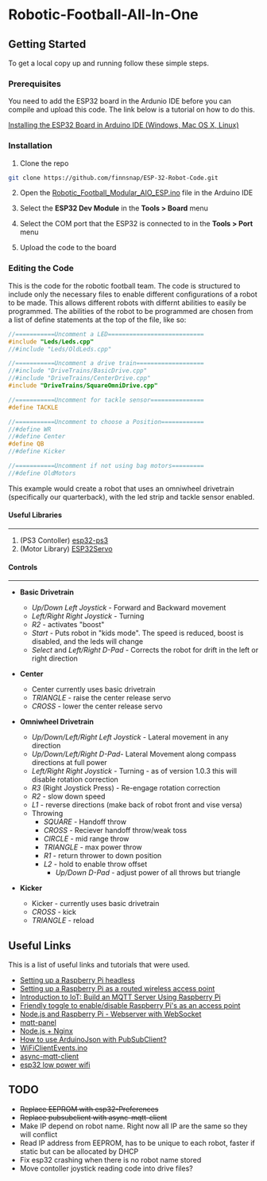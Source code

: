 Robotic-Football-All-In-One
=====


<!-- GETTING STARTED -->
## Getting Started

To get a local copy up and running follow these simple steps.

### Prerequisites

You need to add the ESP32 board in the Ardunio IDE before you can compile and upload this code. The link below is a tutorial on how to do this.

[Installing the ESP32 Board in Arduino IDE (Windows, Mac OS X, Linux)](https://randomnerdtutorials.com/installing-the-esp32-board-in-arduino-ide-windows-instructions/)


### Installation

1. Clone the repo
```sh
git clone https://github.com/finnsnap/ESP-32-Robot-Code.git
```
2. Open the [Robotic_Football_Modular_AIO_ESP.ino](Robotic_Football_Modular_AIO_ESP/Robotic_Football_Modular_AIO_ESP.ino) file in the Arduino IDE

3. Select the **ESP32 Dev Module** in the **Tools > Board** menu

4. Select the COM port that the ESP32 is connected to in the **Tools > Port** menu

4. Upload the code to the board


### Editing the Code

This is the code for the robotic football team. The code is structured to include only the necessary files to enable different configurations of a robot to be made. This allows different robots with differnt abilities to easily be programmed. The abilities of the robot to be programmed are chosen from a list of define statements at the top of the file, like so:

````c++
//===========Uncomment a LED===========================
#include "Leds/Leds.cpp"
//#include "Leds/OldLeds.cpp"

//===========Uncomment a drive train===================
//#include "DriveTrains/BasicDrive.cpp"
//#include "DriveTrains/CenterDrive.cpp"
#include "DriveTrains/SquareOmniDrive.cpp"

//===========Uncomment for tackle sensor===============
#define TACKLE

//===========Uncomment to choose a Position============
//#define WR
//#define Center
#define QB
//#define Kicker

//===========Uncomment if not using bag motors=========
//#define OldMotors
````
This example would create a robot that uses an omniwheel drivetrain (specifically our quarterback), with the led strip and tackle sensor enabled.



#### Useful Libraries
---
1. (PS3 Contoller) [esp32-ps3](https://github.com/jvpernis/esp32-ps3)
2. (Motor Library) [ESP32Servo](https://github.com/madhephaestus/ESP32Servo)

#### Controls
---
  - **Basic Drivetrain**
    - _Up/Down Left Joystick_ - Forward and Backward movement
    - _Left/Right Right Joystick_ - Turning
    - _R2_ - activates "boost"
    - _Start_ - Puts robot in "kids mode". The speed is reduced, boost is disabled, and the leds will change
    - _Select_ and _Left/Right D-Pad_ - Corrects the robot for drift in the left or right direction
    <!-- - _Select _- Calibration mode - disables drivetrain while changes are made
      - _Up/Down D-Pad_ - compensates for drag left or right
      - _Select_ - exit Calibration Mode to regular drive mode -->

  - **Center**
    - Center currently uses basic drivetrain
    - _TRIANGLE_ - raise the center release servo
    - _CROSS_ - lower the center release servo
  - **Omniwheel Drivetrain**
    - _Up/Down/Left/Right Left Joystick_ - Lateral movement in any direction
    - _Up/Down/Left/Right D-Pad_- Lateral Movement along compass directions at full power
    - _Left/Right Right Joystick_ - Turning - as of version 1.0.3 this will disable rotation correction
    - _R3_ (Right Joystick Press) - Re-engage rotation correction
    - _R2_ - slow down speed
    - _L1_ - reverse directions (make back of robot front and vise versa)
    - Throwing
      - _SQUARE_ - Handoff throw
      - _CROSS_ - Reciever handoff throw/weak toss
      - _CIRCLE_ - mid range throw
      - _TRIANGLE_ - max power throw
      - _R1_ - return thrower to down position
      - _L2_ - hold to enable throw offset 
        - _Up/Down D-Pad_ - adjust power of all throws but triangle
  - **Kicker**
    - Kicker - currently uses basic drivetrain
    - _CROSS_ - kick
    - _TRIANGLE_ - reload





<!-- USEFUL LINKS -->
## Useful Links

This is a list of useful links and tutorials that were used.
* [Setting up a Raspberry Pi headless](https://www.raspberrypi.org/documentation/configuration/wireless/headless.md)
* [Setting up a Raspberry Pi as a routed wireless access point](https://www.raspberrypi.org/documentation/configuration/wireless/access-point-routed.md)
* [Introduction to IoT: Build an MQTT Server Using Raspberry Pi](https://appcodelabs.com/introduction-to-iot-build-an-mqtt-server-using-raspberry-pi)
* [Friendly toggle to enable/disable Raspberry Pi's as an access point](https://www.raspberrypi.org/forums/viewtopic.php?t=266214)
* [Node.js and Raspberry Pi - Webserver with WebSocket](https://www.w3schools.com/nodejs/nodejs_raspberrypi_webserver_websocket.asp)
* [mqtt-panel](https://github.com/fabaff/mqtt-panel)
* [Node.js + Nginx](https://stackoverflow.com/questions/5009324/node-js-nginx-what-now)
* [How to use ArduinoJson with PubSubClient?](https://arduinojson.org/v6/how-to/use-arduinojson-with-pubsubclient/)
* [WiFiClientEvents.ino](https://github.com/espressif/arduino-esp32/blob/master/libraries/WiFi/examples/WiFiClientEvents/WiFiClientEvents.ino)
* [async-mqtt-client](https://github.com/marvinroger/async-mqtt-client)
* [esp32 low power wifi](https://www.bakke.online/index.php/2017/05/22/reducing-wifi-power-consumption-on-esp8266-part-3/)


## TODO
* ~~Replace EEPROM with esp32-Preferences~~
* ~~Replace pubsubclient with async-mqtt-client~~
* Make IP depend on robot name. Right now all IP are the same so they will conflict
* Read IP address from EEPROM, has to be unique to each robot, faster if static but can be allocated by DHCP
* Fix esp32 crashing when there is no robot name stored
* Move contoller joystick reading code into drive files?